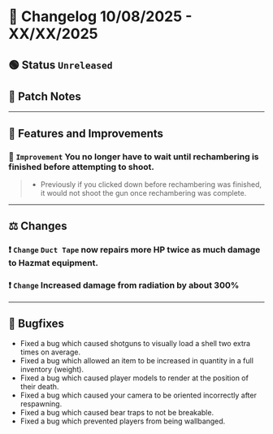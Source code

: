 # 📑 Changelog 10/08/2025 - XX/XX/2025

## 🟢 Status `Unreleased`

## 💬 Patch Notes

________

## 📢 Features and Improvements

### 🔼 `Improvement` You no longer have to wait until rechambering is finished before attempting to shoot.
>- Previously if you clicked down before rechambering was finished, it would not shoot the gun once rechambering was complete.
________

## ⚖️ Changes

### ❗ `Change` `Duct Tape` now repairs more HP twice as much damage to Hazmat equipment.

### ❗ `Change` Increased damage from radiation by about 300%
________

## 🐛 Bugfixes
- Fixed a bug which caused shotguns to visually load a shell two extra times on average.
- Fixed a bug which allowed an item to be increased in quantity in a full inventory (weight).
- Fixed a bug which caused player models to render at the position of their death.
- Fixed a bug which caused your camera to be oriented incorrectly after respawning.
- Fixed a bug which caused bear traps to not be breakable.
- Fixed a bug which prevented players from being wallbanged.
